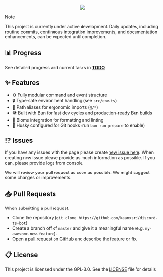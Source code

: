 <p align='center'>
    <img src="https://capsule-render.vercel.app/api?type=waving&color=auto&height=300&section=header&text=Vaneta%20Bot&fontSize=90&animation=fadeIn&fontAlignY=38&desc=A%20blazing-fast,%20multipurpose%20Discord%20bot%20built%20with%20TypeScript,%20Bun%20and%20Drizzle.&descAlignY=55&descAlign=50"/>
</p>

> [!NOTE]
> This project is currently under active development. Daily updates, including routine commits, continuous integration improvements, and documentation enhancements, can be expected until completion.

## 📊 Progress

See detailed progress and current tasks in **[TODO](./TODO.md)**

## ✨ Features

- ⚙️ Fully modular command and event structure
- 🔒 Type-safe environment handling (see `src/env.ts`)
- 🧩 Path aliases for ergonomic imports (`@/*`)
- 🛠️ Built with Bun for fast dev cycles and production-ready Bun builds
- 🧹 Biome integration for formatting and linting
- 🚦 Husky configured for Git hooks (run `bun run prepare` to enable)

## ⁉️ Issues

If you have any issues with the page please create [new issue here](https://github.com/kaanxsrd/discord-ts-bot/issues). When creating new issue please provide as much information as possible. If you can, please provide logs from console.

We will review your pull request as soon as possible. We might suggest some changes or improvements.

## 📥 Pull Requests

When submitting a pull request:

- Clone the repository (`git clone https://github.com/kaanxsrd/discord-ts-bot`)
- Create a branch off of `master` and give it a meaningful name (e.g. `my-awesome-new-feature`).
- Open a [pull request](https://github.com/kaanxsrd/discord-ts-bot/pulls) on [GitHub](https://github.com) and describe the feature or fix.

## 📋 License

This project is licensed under the GPL-3.0. See the [LICENSE](https://github.com/kaanxsrd/discord-ts-bot/blob/main/LICENSE) file for details

